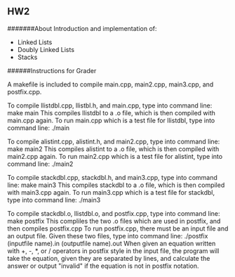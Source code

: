 ## HW2

#######About
Introduction and implementation of:
- Linked Lists
- Doubly Linked Lists
- Stacks

######Instructions for Grader

A makefile is included to compile main.cpp, main2.cpp, main3.cpp, and postfix.cpp.

To compile llistdbl.cpp, llistbl.h, and main.cpp, type into command line: make main
This compiles llistdbl to a .o file, which is then compiled with main.cpp again.
To run main.cpp which is a test file for llistdbl, type into command line: ./main

To compile alistint.cpp, alistint.h, and main2.cpp, type into command line: make main2
This compiles alistint to a .o file, which is then compiled with main2.cpp again.
To run main2.cpp which is a test file for alistint, type into command line: ./main2

To compile stackdbl.cpp, stackdbl.h, and main3.cpp, type into command line: make main3
This compiles stackdbl to a .o file, which is then compiled with main3.cpp again.
To run main3.cpp which is a test file for stackdbl, type into command line: ./main3

To compile stackdbl.o, llistdbl.o, and postfix.cpp, type into command line: make postfix
This compliles the two .o files which are used in postfix, and then compiles postfix.cpp
To run postfix.cpp, there must be an input file and an output file. 
Given these two files, type into command line: ./postfix (inputfile name).in (outputfile name).out
When given an equation written with +, -, *, or / operators in postfix style in the input file, the program will take the equation, given they are separated by lines, and calculate the answer or output "invalid" if the equation is not in postfix notation.
